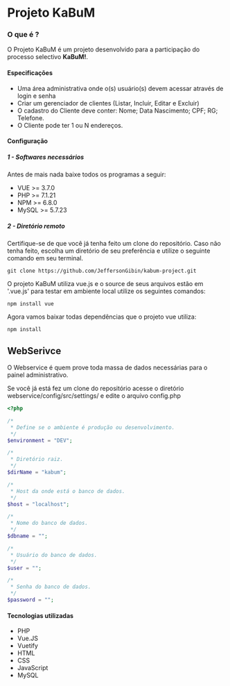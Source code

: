 # Projeto KaBuM

### O que é ?

O Projeto KaBuM é um projeto desenvolvido para a participação do processo selectivo **KaBuM!**.

#### Especificações

* Uma área administrativa onde o(s) usuário(s) devem acessar através de login e senha
* Criar um gerenciador de clientes (Listar, Incluir, Editar e Excluir)
* O cadastro do Cliente deve conter: Nome; Data Nascimento; CPF; RG; Telefone.
* O Cliente pode ter 1 ou N endereços.

#### Configuração


##### 1 - Softwares necessários

Antes de mais nada baixe todos os programas a seguir:

* VUE >= 3.7.0
* PHP >= 7.1.21
* NPM  >= 6.8.0
* MySQL >= 5.7.23

##### 2 - Diretório remoto

Certifique-se de que você já tenha feito um clone do repositório. Caso não tenha feito, escolha um diretório de seu preferência e utilize o seguinte comando em seu terminal.

```
git clone https://github.com/JeffersonGibin/kabum-project.git
```

O projeto KaBuM utiliza vue.js e o source de seus arquivos estão em '.vue.js' para testar em ambiente local utilize os seguintes comandos:
```
npm install vue
```

Agora vamos baixar todas dependências que o projeto vue utiliza:

```
npm install
```

## WebSerivce

O Webservice é quem prove toda massa de dados necessárias para o painel administrativo. 

Se você já está fez um clone do repositório acesse o diretório webservice/config/src/settings/ e edite o arquivo config.php

```php
<?php

/*
 * Define se o ambiente é produção ou desenvolvimento.
 */
$environment = "DEV";

/*
 * Diretório raiz.
 */
$dirName = "kabum";

/*
 * Host da onde está o banco de dados.
 */
$host = "localhost";

/*
 * Nome do banco de dados.
 */
$dbname = "";

/*
 * Usuário do banco de dados.
 */
$user = "";

/*
 * Senha do banco de dados.
 */
$password = "";

```

#### Tecnologias utilizadas
* PHP
* Vue.JS
* Vuetify
* HTML
* CSS
* JavaScript
* MySQL
